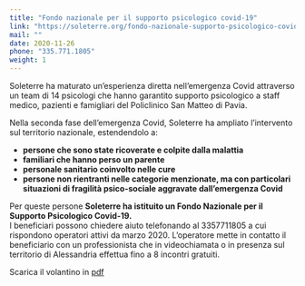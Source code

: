 ```yaml
---
title: "Fondo nazionale per il supporto psicologico covid-19"
link: "https://soleterre.org/fondo-nazionale-supporto-psicologico-covid19/"
mail: ""
date: 2020-11-26
phone: "335.771.1805"
weight: 1
---
```


Soleterre ha maturato un’esperienza diretta nell’emergenza Covid attraverso un team di 14 psicologi che hanno garantito supporto psicologico a staff medico, pazienti e famigliari del Policlinico San Matteo di Pavia. 

Nella seconda fase dell’emergenza Covid, Soleterre  ha ampliato l’intervento sul territorio nazionale, estendendolo a:
+	**persone che sono state ricoverate e colpite dalla malattia**
+	**familiari che hanno perso un parente**
+	**personale sanitario coinvolto nelle cure**
+	**persone non rientranti nelle categorie menzionate, ma con particolari situazioni di fragilità psico-sociale aggravate dall’emergenza Covid**

Per queste persone **Soleterre ha istituito un Fondo Nazionale per il Supporto Psicologico Covid-19.**  
I beneficiari possono chiedere aiuto telefonando al 3357711805 a cui rispondono operatori attivi da marzo 2020. L’operatore mette in contatto il beneficiario con un professionista che in videochiamata o in presenza sul territorio di Alessandria effettua fino a 8 incontri gratuiti.

Scarica il volantino in [pdf](/documents/ADV_FONDO_ALESSANDRIAHELP_NOV2020_A5.pdf)